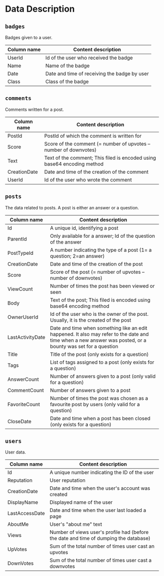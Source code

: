 # Data Description

## `badges`

Badges given to a user.

 | Column name | Content description                          |
 | ----------- | -------------------------------------------- |
 | UserId      | Id of the user who received the badge        |
 | Name        | Name of the badge                            |
 | Date        | Date and time of receiving the badge by user |
 | Class       | Class of the badge                           |

## `comments`

Comments written for a post.

| Column name  | Content description                                                     |
| ------------ | ----------------------------------------------------------------------- |
| PostId       | PostId of which the comment is written for                              |
| Score        | Score of the comment (= number of upvotes – number of downvotes)        |
| Text         | Text of the comment; This filed is encoded using base64 encoding method |
| CreationDate | Date and time of the creation of the comment                            |
| UserId       | Id of the user who wrote the comment                                    |

## `posts`

The data related to posts. A post is either an answer or a question.

| Column name      | Content description                                                                                                                                         |
| ---------------- | ----------------------------------------------------------------------------------------------------------------------------------------------------------- |
| Id               | A unique id, identifying a post                                                                                                                             |
| ParentId         | Only available for a answer; Id of the question of the answer                                                                                               |
| PostTypeId       | A number indicating the type of a post (1= a question; 2=an answer)                                                                                         |
| CreationDate     | Date and time of the creation of the post                                                                                                                   |
| Score            | Score of the post (= number of upvotes – number of downvotes)                                                                                               |
| ViewCount        | Number of times the post has been viewed or seen                                                                                                            |
| Body             | Text of the post; This filed is encoded using base64 encoding method                                                                                        |
| OwnerUserId      | Id of the user who is the owner of the post. Usually, it is the created of the post                                                                         |
| LastActivityDate | Date and time when something like an edit happened. It also may refer to the date and time when a new answer was posted, or a bounty was set for a question |
| Title            | Title of the post (only exists for a question)                                                                                                              |
| Tags             | List of tags assigned to a post (only exists for a question)                                                                                                |
| AnswerCount      | Number of answers given to a post (only valid for a question)                                                                                               |
| CommentCount     | Number of answers given to a post                                                                                                                           |
| FavoriteCount    | Number of times the post was chosen as a favourite post by users (only valid for a question)                                                                |
| CloseDate        | Date and time when a post has been closed (only exists for a question)                                                                                      |

## `users`

User data.

| Column name    | Content description                                                                   |
| -------------- | ------------------------------------------------------------------------------------- |
| Id             | A unique number indicating the ID of the user                                         |
| Reputation     | User reputation                                                                       |
| CreationDate   | Date and time when the user's account was created                                     |
| DisplayName    | Displayed name of the user                                                            |
| LastAccessDate | Date and time when the user last loaded a page                                        |
| AboutMe        | User's "about me" text                                                                |
| Views          | Number of views user's profile had (before the date and time of dumping the database) |
| UpVotes        | Sum of the total number of times user cast an upvotes                                 |
| DownVotes      | Sum of the total number of times user cast a downvotes                                |

